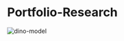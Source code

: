 # Portfolio-Research
![dino-model](https://user-images.githubusercontent.com/99472273/153870563-10a5165f-cae8-4acd-8e13-a252ceebc45f.jpeg)
